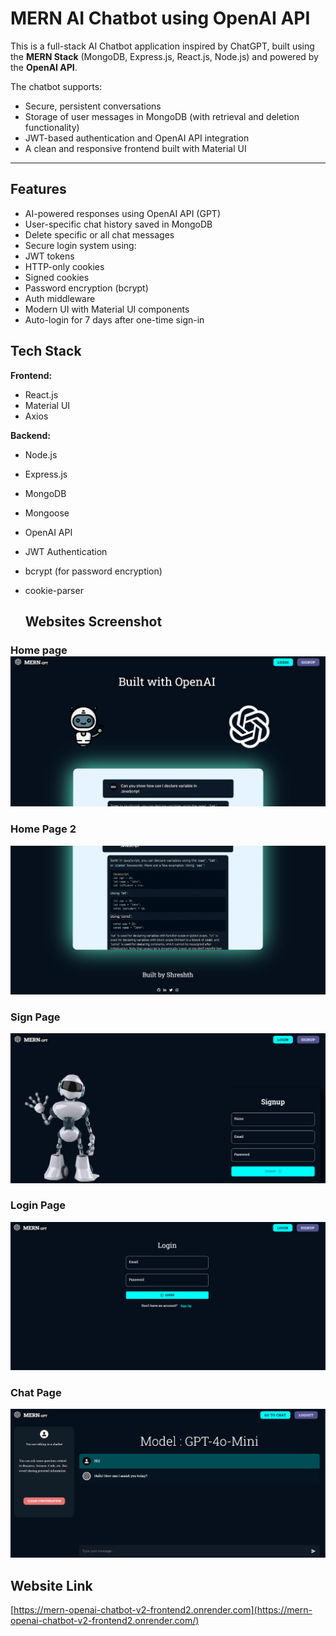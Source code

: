 # MERN AI Chatbot using OpenAI API

This is a full-stack AI Chatbot application inspired by ChatGPT, built using the **MERN Stack** (MongoDB, Express.js, React.js, Node.js) and powered by the **OpenAI API**.

The chatbot supports:
- Secure, persistent conversations
- Storage of user messages in MongoDB (with retrieval and deletion functionality)
- JWT-based authentication and OpenAI API integration
- A clean and responsive frontend built with Material UI
---

## Features

-  AI-powered responses using OpenAI API (GPT)
-  User-specific chat history saved in MongoDB
-  Delete specific or all chat messages
-  Secure login system using:
  - JWT tokens
  - HTTP-only cookies
  - Signed cookies
  - Password encryption (bcrypt)
  - Auth middleware
  -  Modern UI with Material UI components
  -  Auto-login for 7 days after one-time sign-in

## Tech Stack

**Frontend:**
- React.js
- Material UI
- Axios

**Backend:**
- Node.js
- Express.js
- MongoDB
- Mongoose
- OpenAI API
- JWT Authentication
- bcrypt (for password encryption)
- cookie-parser

  ## Websites Screenshot

### Home page![Home Page](https://github.com/Shreshth109/MERN-OpenAI-Chatbot-v2/raw/b286d30a3190a628bc1d5f4bc208ae400a2c38b5/Home%20page1.png) 

###  Home Page 2  
![Home Page 2](https://github.com/Shreshth109/MERN-OpenAI-Chatbot-v2/raw/1c81754c5356b9675406660d7df4c5e81916b70a/Home%20page2.png)  

###  Sign Page  
![Sign Page](https://github.com/Shreshth109/MERN-OpenAI-Chatbot-v2/raw/1c81754c5356b9675406660d7df4c5e81916b70a/Sign%20page.png)  

###  Login Page  
![Login Page](https://github.com/Shreshth109/MERN-OpenAI-Chatbot-v2/raw/1c81754c5356b9675406660d7df4c5e81916b70a/Login%20page.png)  

###  Chat Page  
![Chat Page](https://github.com/Shreshth109/MERN-OpenAI-Chatbot-v2/raw/1c81754c5356b9675406660d7df4c5e81916b70a/Chat%20page.png)  

## Website Link  
 [https://mern-openai-chatbot-v2-frontend2.onrender.com](https://mern-openai-chatbot-v2-frontend2.onrender.com/)  

  




